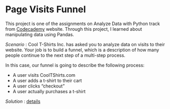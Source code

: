 # Page Visits Funnel

This project is one of the assignments on Analyze Data with Python track from [Codecademy](https://www.codecademy.com/learn) website. Through this project, I learned about manipulating data using Pandas. 

*Scenario* : Cool T-Shirts Inc. has asked you to analyze data on visits to their website. Your job is to build a funnel, which is a description of how many people continue to the next step of a multi-step process.

In this case, our funnel is going to describe the following process:
- A user visits CoolTShirts.com
- A user adds a t-shirt to their cart
- A user clicks “checkout”
- A user actually purchases a t-shirt

*Solution* : [details](https://github.com/eunikehp/Page_Visits_Funnel_Project/blob/main/Page_Funnel_Visits.ipynb)
